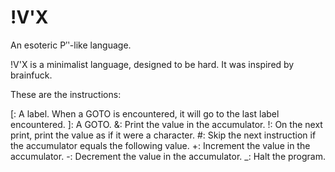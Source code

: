 # !V'X

An esoteric Pʹʹ-like language.

!V'X is a minimalist language, designed to be hard. It was inspired by brainfuck.

These are the instructions:

\[: A label. When a GOTO is encountered, it will go to the last label encountered.
]: A GOTO.
&: Print the value in the accumulator.
!: On the next print, print the value as if it were a character.
#: Skip the next instruction if the accumulator equals the following value.
+: Increment the value in the accumulator.
-: Decrement the value in the accumulator.
\_: Halt the program.
